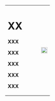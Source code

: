 <table border="0">
<tr>
        <td width="75%">
                <h1>XX</h1>
                <p><b>XXX</b></p>
                <p><b>XXX</b></p>
                <p><b>XXX</b></p>
                <p><b>XXX</b></p>
                <p><b>XXX</b></p>
        </td>
        <td width="25%">
                <img src="/susu1,jpg" width="100%">
        </td>
</tr>
</table>
